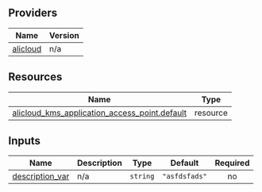<!-- BEGIN_TF_DOCS -->
## Providers

| Name | Version |
|------|---------|
| <a name="provider_alicloud"></a> [alicloud](#provider\_alicloud) | n/a |

## Resources

| Name | Type |
|------|------|
| [alicloud_kms_application_access_point.default](https://registry.terraform.io/providers/hashicorp/alicloud/latest/docs/resources/kms_application_access_point) | resource |

## Inputs

| Name | Description | Type | Default | Required |
|------|-------------|------|---------|:--------:|
| <a name="input_description_var"></a> [description\_var](#input\_description\_var) | n/a | `string` | `"asfdsfads"` | no |
<!-- END_TF_DOCS -->    